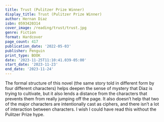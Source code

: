 ```yaml
---
title: Trust (Pulitzer Prize Winner)
display_title: Trust (Pulitzer Prize Winner)
author: Hernan Diaz
isbn: 0593420314
cover_image: /reading/trust/trust.jpg
genre: Fiction
format: Hardcover
page_count: 417
publication_date: '2022-05-03'
publisher: Penguin
print_type: BOOK
date: '2023-11-25T11:10:41.039-05:00'
start_date: '2023-11-23'
end_date: '2023-11-24'
---
```


The formal structure of this novel (the same story told in different form by four different characters) helps deepen the sense of mystery that Diaz is trying to cultivate, but it also lends a distance from the characters that prevents them from really jumping off the page. It also doesn’t help that two of the major characters are intentionally cast as ciphers, and there isn’t a lot of interaction between characters. I wish I could have read this without the Pulitzer Prize hype.